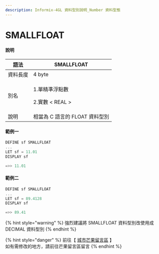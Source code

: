 ```yaml
---
description: Informix-4GL 資料型別說明_Number 資料型態
---
```


# SMALLFLOAT

#### 說明

| 語法   | SMALLFLOAT                               |
| ---- | ---------------------------------------- |
| 資料長度 | 4 byte                                   |
| 別名   | <p>1.單精準浮點數</p><p>2.實數 &#x3C; REAL ></p> |
| 說明   | 相當為 C 語言的 FLOAT 資料型別                     |

#### 範例一

```objectivec
DEFINE sf SMALLFLOAT
...
LET sf = 11.01
DISPLAY sf

=>> 11.01
```

#### 範例二

```objectivec
DEFINE sf SMALLFLOAT
...
LET sf = 89.4128
DISPLAY sf

=>> 89.41
```

{% hint style="warning" %}
強烈建議將 SMALLFLOAT 資料型別改使用成 DECIMAL 資料型別
{% endhint %}

{% hint style="danger" %}
前往【 [城市芒果留言區](https://give0714.pixnet.net/blog/post/46111225-informix-4gl-%E7%B0%A1%E5%96%AE%E8%B3%87%E6%96%99%E5%9E%8B%E5%88%A5%E3%80%8A-numeric-data-%E3%80%8B\(-%E4%BA%94-\)) 】\
如有需修改的地方，請前往芒果留言區留言
{% endhint %}
